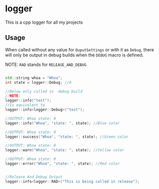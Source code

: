 # logger
This is a cpp logger for all my projects

## Usage

When called without any value for `OuputSettings` or with it as `Debug`, there will only be output in debug builds when the `DEBUG` macro is defined.

NOTE: `RAD` stands for `RELEASE_AND_DEBUG`

```c++

std::string whoa = "Whoa";
int state = logger::Debug; //0

//Below only called in  debug build
//NOTE:
logger::info("test");
//Is equivalent to 
logger::info<logger::Debug>("test");

//OUTPUT: Whoa state: 0
logger::info("Whoa", "state: ", state); //Blue color

//OUTPUT: Whoa state: 0
logger::success("Whoa", "state: ", state); //Green color

//OUTPUT: Whoa state: 0
logger::warn("Whoa", "state: ", state); //Yellow color

//OUTPUT: Whoa state: 0
logger::error("Whoa", "state: ", state); //Red color


//Release And Debug Output
logger::info<logger::RAD>("This is being called in release");

```